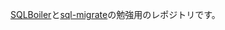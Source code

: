 
[SQLBoiler](https://github.com/volatiletech/sqlboiler)と[sql-migrate](https://github.com/rubenv/sql-migrate)の勉強用のレポジトリです。

